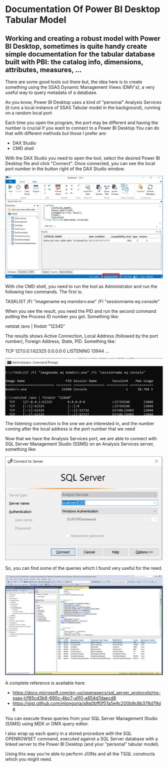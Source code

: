 # Documentation Of Power BI Desktop Tabular Model

## Working and creating a robust model with Power BI Desktop, sometimes is quite handy create simple documentation for the tabular database built with PBI: the catalog info, dimensions, attributes, measures, ...

There are some good tools out there but, the idea here is to create something using the SSAS Dynamic Management Views (DMV's), a very useful way to query metadata of a database. 

As you know, Power BI Desktop uses a kind of "personal" Analysis Services (it runs a local instance of SSAS Tabular model in the background), running on a random local port

Each time you open the program, the port may be different and having the number is crucial if you want to connect to a Power BI Desktop You can do that with different methods but those I prefer are:
- DAX Studio
- CMD shell

With the DAX Studio you need to open the tool, select the desired Power BI Desktop file and click "Connect".
Once connected, you can see the local port number in the button right of the DAX Studio window.

![DAX Studio](images/daxstudio.JPG)

With che CMD shell, you need to run the tool as Administrator and run the following two commands.
The first is:

TASKLIST /FI "imagename eq msmdsrv.exe" /FI "sessionname eq console"

When you see the result, you need the PID and run the second command putting the Process ID number you got.
Something like:

netstat /ano | findstr "12345"

The results shows Active Connection, Local Address (followed by the port number), Foreign Address, State, PID. Something like:

TCP      127.0.0.1:62325        0.0.0.0:0       LISTENING    13944
...

![CMD Shell](images/cmdshell.jpg)

The listening connection is the one we are interested in, and the number coming after the local address is the port number that we need

Now that we have the Analysis Services port, we are able to connect with SQL Server Management Studio (SSMS) on an Analysis Services server, something like: 

![SQL Server Management Studio](images/ssms.jpg)

So, you can find some of the queries which I found very useful for the need. 

![MDX Query](images/querymdx.jpg)

A complete reference is available here:
- https://docs.microsoft.com/en-us/openspecs/sql_server_protocols/ms-ssas-t/f85cd3b9-690c-4bc7-a1f0-a854d7daecd8
- https://gist.github.com/mlongoria/a9a0bff0f51a5e9c200b9c8b378d79da 

You can execute these queries from your SQL Server Management Studio (SSMS) using MDX or DMX query editor.


I also wrap up each query in a stored procedure with the SQL OPENROWSET command, executed against a SQL Server database with a linked server to the Power BI Desktop (and your "personal" tabular model).

Using this way you're able to perform JOINs and all the TSQL constructs which you might need.
